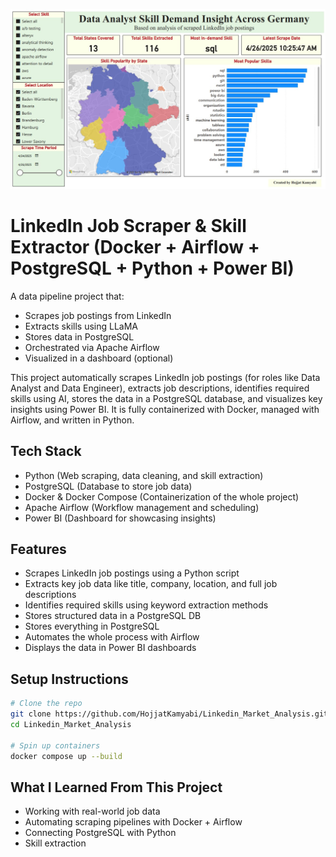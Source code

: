 ![alt text](https://github.com/HojjatKamyabi/Linkedin_Market_Analysis/blob/main/visualization/Dashboard_PowerBI.jpg?raw=true)
# LinkedIn Job Scraper & Skill Extractor (Docker + Airflow + PostgreSQL + Python + Power BI)

A data pipeline project that:
- Scrapes job postings from LinkedIn
- Extracts skills using LLaMA
- Stores data in PostgreSQL
- Orchestrated via Apache Airflow
- Visualized in a dashboard (optional)

This project automatically scrapes LinkedIn job postings (for roles like Data Analyst and Data Engineer), extracts job descriptions, identifies required skills using AI, stores the data in a PostgreSQL database, and visualizes key insights using Power BI.
It is fully containerized with Docker, managed with Airflow, and written in Python.

## Tech Stack

-  Python (Web scraping, data cleaning, and skill extraction)
-  PostgreSQL (Database to store job data)
-  Docker & Docker Compose (Containerization of the whole project)
-  Apache Airflow (Workflow management and scheduling)
-  Power BI (Dashboard for showcasing insights)

## Features

- Scrapes LinkedIn job postings using a Python script
- Extracts key job data like title, company, location, and full job descriptions
- Identifies required skills using keyword extraction methods
- Stores structured data in a PostgreSQL DB
- Stores everything in PostgreSQL
- Automates the whole process with Airflow
- Displays the data in Power BI dashboards

## Setup Instructions

```bash
# Clone the repo
git clone https://github.com/HojjatKamyabi/Linkedin_Market_Analysis.git
cd Linkedin_Market_Analysis

# Spin up containers
docker compose up --build
```

## What I Learned From This Project

- Working with real-world job data
- Automating scraping pipelines with Docker + Airflow
- Connecting PostgreSQL with Python
- Skill extraction




